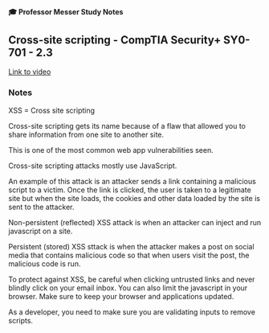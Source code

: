 #### 🎓 Professor Messer Study Notes

## Cross-site scripting - CompTIA Security+ SY0-701 - 2.3

[Link to video](https://youtu.be/PKgw0CLZIhE?si=zmsqs4Dr5XZqVTbs)

### Notes

XSS = Cross site scripting

Cross-site scripting gets its name because of a flaw that allowed you to share information from one site to another site.

This is one of the most common web app vulnerabilities seen.

Cross-site scripting attacks mostly use JavaScript.

An example of this attack is an attacker sends a link containing a malicious script to a victim. Once the link is clicked, the user is taken to a legitimate site but when the site loads, the cookies and other data loaded by the site is sent to the attacker.

Non-persistent (reflected) XSS attack is when an attacker can inject and run javascript on a site.

Persistent (stored) XSS sttack is when the attacker makes a post on social media that contains malicious code so that when users visit the post, the malicious code is run.

To protect against XSS, be careful when clicking untrusted links and never blindly click on your email inbox. You can also limit the javascript in your browser. Make sure to keep your browser and applications updated.

As a developer, you need to make sure you are validating inputs to remove scripts.








